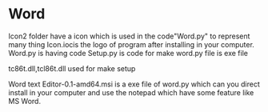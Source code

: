 # Word
Icon2 folder have a icon which is used in the code"Word.py" to represent many thing
Icon.iocis the logo of program after installing in your computer.
Word.py is having code
Setup.py is code for make word.py file is exe file

tc86t.dll,tcl86t.dll used for make setup

Word text Editor-0.1-amd64.msi is a exe file of word.py
which can you direct install in your computer and use the notepad which have some feature like MS Word.
